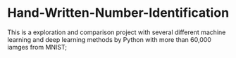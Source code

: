 # Hand-Written-Number-Identification

This is a exploration and comparison project with several different machine learning and deep learning methods by Python with more than 60,000 iamges from MNIST;
